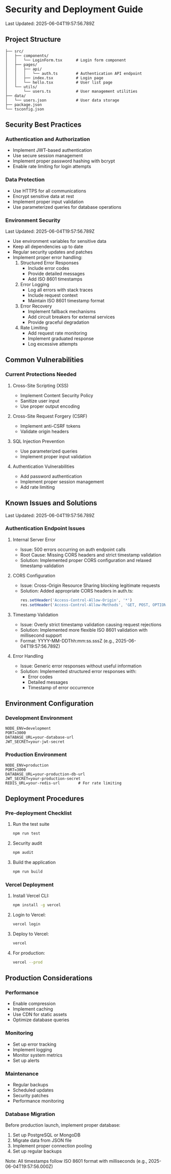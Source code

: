 # Security and Deployment Guide

Last Updated: 2025-06-04T19:57:56.789Z

## Project Structure
```
├── src/
│   ├── components/
│   │   └── LoginForm.tsx      # Login form component
│   ├── pages/
│   │   ├── api/
│   │   │   └── auth.ts        # Authentication API endpoint
│   │   ├── index.tsx          # Login page
│   │   └── hello.tsx          # User list page
│   └── utils/
│       └── users.ts           # User management utilities
├── data/
│   └── users.json             # User data storage
├── package.json
└── tsconfig.json
```

## Security Best Practices

### Authentication and Authorization
- Implement JWT-based authentication
- Use secure session management
- Implement proper password hashing with bcrypt
- Enable rate limiting for login attempts

### Data Protection
- Use HTTPS for all communications
- Encrypt sensitive data at rest
- Implement proper input validation
- Use parameterized queries for database operations

### Environment Security
Last Updated: 2025-06-04T19:57:56.789Z

- Use environment variables for sensitive data
- Keep all dependencies up to date
- Regular security updates and patches
- Implement proper error handling:
  1. Structured Error Responses
     - Include error codes
     - Provide detailed messages
     - Add ISO 8601 timestamps
  2. Error Logging
     - Log all errors with stack traces
     - Include request context
     - Maintain ISO 8601 timestamp format
  3. Error Recovery
     - Implement fallback mechanisms
     - Add circuit breakers for external services
     - Provide graceful degradation
  4. Rate Limiting
     - Add request rate monitoring
     - Implement graduated response
     - Log excessive attempts

## Common Vulnerabilities

### Current Protections Needed
1. Cross-Site Scripting (XSS)
   - Implement Content Security Policy
   - Sanitize user input
   - Use proper output encoding

2. Cross-Site Request Forgery (CSRF)
   - Implement anti-CSRF tokens
   - Validate origin headers

3. SQL Injection Prevention
   - Use parameterized queries
   - Implement proper input validation

4. Authentication Vulnerabilities
   - Add password authentication
   - Implement proper session management
   - Add rate limiting

## Known Issues and Solutions
Last Updated: 2025-06-04T19:57:56.789Z

### Authentication Endpoint Issues
1. Internal Server Error
   - Issue: 500 errors occurring on auth endpoint calls
   - Root Cause: Missing CORS headers and strict timestamp validation
   - Solution: Implemented proper CORS configuration and relaxed timestamp validation

2. CORS Configuration
   - Issue: Cross-Origin Resource Sharing blocking legitimate requests
   - Solution: Added appropriate CORS headers in auth.ts:
     ```typescript
     res.setHeader('Access-Control-Allow-Origin', '*')
     res.setHeader('Access-Control-Allow-Methods', 'GET, POST, OPTIONS')
     ```

3. Timestamp Validation
   - Issue: Overly strict timestamp validation causing request rejections
   - Solution: Implemented more flexible ISO 8601 validation with millisecond support
   - Format: YYYY-MM-DDThh:mm:ss.sssZ (e.g., 2025-06-04T19:57:56.789Z)

4. Error Handling
   - Issue: Generic error responses without useful information
   - Solution: Implemented structured error responses with:
     - Error codes
     - Detailed messages
     - Timestamp of error occurrence

## Environment Configuration

### Development Environment
```env
NODE_ENV=development
PORT=3000
DATABASE_URL=your-database-url
JWT_SECRET=your-jwt-secret
```

### Production Environment
```env
NODE_ENV=production
PORT=3000
DATABASE_URL=your-production-db-url
JWT_SECRET=your-production-secret
REDIS_URL=your-redis-url        # For rate limiting
```

## Deployment Procedures

### Pre-deployment Checklist
1. Run the test suite
   ```bash
   npm run test
   ```
2. Security audit
   ```bash
   npm audit
   ```
3. Build the application
   ```bash
   npm run build
   ```

### Vercel Deployment
1. Install Vercel CLI:
   ```bash
   npm install -g vercel
   ```
2. Login to Vercel:
   ```bash
   vercel login
   ```
3. Deploy to Vercel:
   ```bash
   vercel
   ```
4. For production:
   ```bash
   vercel --prod
   ```

## Production Considerations

### Performance
- Enable compression
- Implement caching
- Use CDN for static assets
- Optimize database queries

### Monitoring
- Set up error tracking
- Implement logging
- Monitor system metrics
- Set up alerts

### Maintenance
- Regular backups
- Scheduled updates
- Security patches
- Performance monitoring

### Database Migration
Before production launch, implement proper database:
1. Set up PostgreSQL or MongoDB
2. Migrate data from JSON file
3. Implement proper connection pooling
4. Set up regular backups

Note: All timestamps follow ISO 8601 format with milliseconds (e.g., 2025-06-04T19:57:56.000Z)
